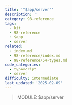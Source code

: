 ```yaml
---
title: '"$app/server"'
description: ''
category: 98-reference
tags:
  - kit
  - 98-reference
  - $app
  - server
related:
  - index.md
  - 98-reference/index.md
  - 98-reference/54-types.md
code_categories:
  - typescript
  - server
difficulty: intermediate
last_updated: '2025-02-09'
---
```


> MODULE: $app/server
